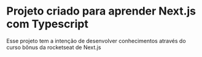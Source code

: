 <h1>Projeto criado para aprender Next.js com Typescript</h1>

<p>
Esse projeto tem a intenção de desenvolver conhecimentos através do curso bônus da rocketseat de Next.js
</p>
